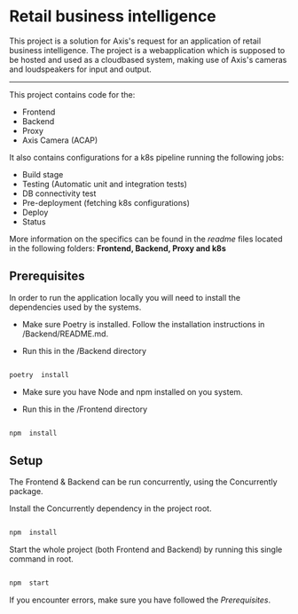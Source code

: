 # Retail business intelligence

This project is a solution for Axis's request for an application of retail business intelligence. The project is a webapplication which is supposed to be hosted and used as a cloudbased system, making use of Axis's cameras and loudspeakers for input and output.

---

This project contains code for the:

-   Frontend
-   Backend
-   Proxy
-   Axis Camera (ACAP)

It also contains configurations for a k8s pipeline running the following jobs:

-   Build stage
-   Testing (Automatic unit and integration tests)
-   DB connectivity test
-   Pre-deployment (fetching k8s configurations)
-   Deploy
-   Status

More information on the specifics can be found in the <i>readme</i> files located in the following folders: <b>Frontend, Backend, Proxy and k8s</b>

## Prerequisites

In order to run the application locally you will need to install the dependencies used by the systems.

-   Make sure Poetry is installed. Follow the installation instructions in /Backend/README.md.

-   Run this in the /Backend directory

```bash

poetry  install

```

-   Make sure you have Node and npm installed on you system.

-   Run this in the /Frontend directory

```bash

npm  install

```

## Setup

The Frontend & Backend can be run concurrently, using the Concurrently package.

Install the Concurrently dependency in the project root.

```bash

npm  install

```

Start the whole project (both Frontend and Backend) by running this single command in root.

```bash

npm  start

```

If you encounter errors, make sure you have followed the <i>Prerequisites</i>.
